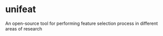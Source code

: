 # unifeat
An open-source tool for performing feature selection process in different areas of research
